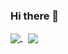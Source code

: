 ### Hi there 👋

<a href="https://github.com/tacklergamers/tacklergamers">
  <img align="center" src="https://github-readme-stats.vercel.app/api?username=tacklergamers&theme=onedark&layout=compact"/>
</a>
&nbsp;
<a href="https://github.com/tacklergamers/tacklergamers">
    <img align="center" src="https://github-readme-stats.vercel.app/api/top-langs/?username=tacklergamers&theme=onedark&layout=default"/>
</a>


<!--
**TacklerGamers/TacklerGamers** is a ✨ _special_ ✨ repository because its `README.md` (this file) appears on your GitHub profile.

Here are some ideas to get you started:

- 🔭 I’m currently working on ...
- 🌱 I’m currently learning ...
- 👯 I’m looking to collaborate on ...
- 🤔 I’m looking for help with ...
- 💬 Ask me about ...
- 📫 How to reach me: ...
- 😄 Pronouns: ...
- ⚡ Fun fact: ...
-->
